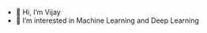 - 👋 Hi, I’m Vijay
- 👀 I’m interested in Machine Learning and Deep Learning


<!---
Vijayvj1/Vijayvj1 is a ✨ special ✨ repository because its `README.md` (this file) appears on your GitHub profile.
You can click the Preview link to take a look at your changes.
--->
